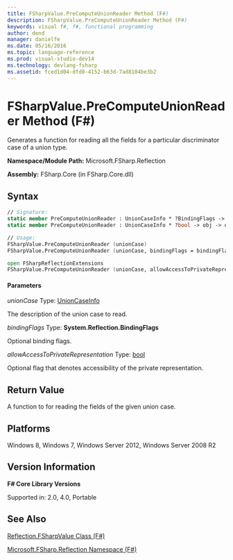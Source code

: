 ```yaml
---
title: FSharpValue.PreComputeUnionReader Method (F#)
description: FSharpValue.PreComputeUnionReader Method (F#)
keywords: visual f#, f#, functional programming
author: dend
manager: danielfe
ms.date: 05/16/2016
ms.topic: language-reference
ms.prod: visual-studio-dev14
ms.technology: devlang-fsharp
ms.assetid: fced1d04-dfd0-4152-b63d-7ad8104be3b2 
---
```


# FSharpValue.PreComputeUnionReader Method (F#)

Generates a function for reading all the fields for a particular discriminator case of a union type.

**Namespace/Module Path:** Microsoft.FSharp.Reflection

**Assembly:** FSharp.Core (in FSharp.Core.dll)


## Syntax

```fsharp
// Signature:
static member PreComputeUnionReader : UnionCaseInfo * ?BindingFlags -> obj -> obj []
static member PreComputeUnionReader : UnionCaseInfo * ?bool -> obj -> obj []

// Usage:
FSharpValue.PreComputeUnionReader (unionCase)
FSharpValue.PreComputeUnionReader (unionCase, bindingFlags = bindingFlags)

open FSharpReflectionExtensions
FSharpValue.PreComputeUnionReader (unionCase, allowAccessToPrivateRepresentation = false)
```

#### Parameters
*unionCase*
Type: [UnionCaseInfo](https://msdn.microsoft.com/library/d97eb038-9521-4e20-89b4-dd0cd92d7221)


The description of the union case to read.


*bindingFlags*
Type: **System.Reflection.BindingFlags**


Optional binding flags.


*allowAccessToPrivateRepresentation*
Type: [bool](https://msdn.microsoft.com/library/89c0cf9c-49ce-4207-a3be-555851a67dd5)


Optional flag that denotes accessibility of the private representation.

## Return Value

A function to for reading the fields of the given union case.

## Platforms
Windows 8, Windows 7, Windows Server 2012, Windows Server 2008 R2


## Version Information
**F# Core Library Versions**

Supported in: 2.0, 4.0, Portable

## See Also
[Reflection.FSharpValue Class &#40;F&#35;&#41;](Reflection.FSharpValue-Class-%5BFSharp%5D.md)

[Microsoft.FSharp.Reflection Namespace &#40;F&#35;&#41;](Microsoft.FSharp.Reflection-Namespace-%5BFSharp%5D.md)